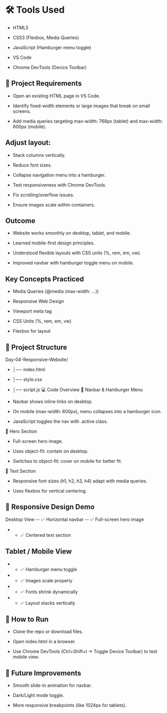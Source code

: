 # 🛠 Tools Used
- HTML5

- CSS3 (Flexbox, Media Queries)

- JavaScript (Hamburger menu toggle)

- VS Code

- Chrome DevTools (Device Toolbar)

##  📌 Project Requirements
- Open an existing HTML page in VS Code.

- Identify fixed-width elements or large images that break on small screens.

- Add media queries targeting max-width: 768px (tablet) and max-width: 600px (mobile).

## Adjust layout:

- Stack columns vertically.

- Reduce font sizes.

- Collapse navigation menu into a hamburger.

- Test responsiveness with Chrome DevTools.

- Fix scrolling/overflow issues.

- Ensure images scale within containers.

## Outcome
- Website works smoothly on desktop, tablet, and mobile.

- Learned mobile-first design principles.

- Understood flexible layouts with CSS units (%, rem, em, vw).

- Improved navbar with hamburger toggle menu on mobile.

##  Key Concepts Practiced
- Media Queries (@media (max-width: ...))

- Responsive Web Design

- Viewport meta tag

- CSS Units (%, rem, em, vw)

- Flexbox for layout

## 📂 Project Structure
Day-04-Responsive-Website/
- │── index.html
- │── style.css
- │── script.js
💻 Code Overview
🔹 Navbar & Hamburger Menu
- Navbar shows inline links on desktop.

- On mobile (max-width: 600px), menu collapses into a hamburger icon.

- JavaScript toggles the nav with .active class.

🔹 Hero Section
- Full-screen hero image.

- Uses object-fit: contain on desktop.

- Switches to object-fit: cover on mobile for better fit.

🔹 Text Section
- Responsive font sizes (h1, h2, h3, h4) adapt with media queries.

- Uses flexbox for vertical centering.

## 📱 Responsive Design Demo
Desktop View
--  ✅ Horizontal navbar
--  ✅ Full-screen hero image
- - ✅ Centered text section

## Tablet / Mobile View
- - ✅ Hamburger menu toggle
- - ✅ Images scale properly
- - ✅ Fonts shrink dynamically
- - ✅ Layout stacks vertically

## 🚀 How to Run
- Clone the repo or download files.

- Open index.html in a browser.

- Use Chrome DevTools (Ctrl+Shift+I → Toggle Device Toolbar) to test mobile view.

## 🔮 Future Improvements
- Smooth slide-in animation for navbar.

- Dark/Light mode toggle.

- More responsive breakpoints (like 1024px for tablets).
